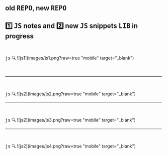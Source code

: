 ## old <kbd>REPO</kbd>, new <kbd>REPO</kbd>

## :one: <kbd>JS</kbd> notes and :two: new <kbd>JS</kbd> snippets <kbd>LIB</kbd> in progress




<br />
  
 <kbd>js</kbd> :mag:
 ![js1](images/js1.png?raw=true "mobile" target="_blank")
 
 <br />
 <hr />  
<br />
  
 <kbd>js</kbd> :mag:
 ![js2](images/js2.png?raw=true "mobile" target="_blank")



 <hr />  
<br />
  
 <kbd>js</kbd> :mag:
 ![js2](images/js3.png?raw=true "mobile" target="_blank")




 <hr />  
<br />
  
 <kbd>js</kbd> :mag:
 ![js2](images/js4.png?raw=true "mobile" target="_blank")


